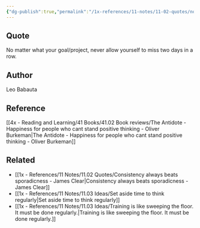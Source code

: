 ```yaml
---
{"dg-publish":true,"permalink":"/1x-references/11-notes/11-02-quotes/no-matter-what-your-goal-or-project-never-allow-yourself-to-miss-two-days-in-a-row-leo-babauta/","title":"No matter what your goal or project, never allow yourself to miss two days in a row - Leo Babauta","created":"2023-12-01T12:20:25.000+03:00","updated":"2024-02-14T20:18:40.412+03:00"}
---
```



## Quote
No matter what your goal/project, never allow yourself to miss two days in a row.

## Author
Leo Babauta

## Reference
[[4x - Reading and Learning/41 Books/41.02 Book reviews/The Antidote - Happiness for people who cant stand positive thinking - Oliver Burkeman\|The Antidote - Happiness for people who cant stand positive thinking - Oliver Burkeman]]

## Related
- [[1x - References/11 Notes/11.02 Quotes/Consistency always beats sporadicness - James Clear\|Consistency always beats sporadicness - James Clear]]
- [[1x - References/11 Notes/11.03 Ideas/Set aside time to think regularly\|Set aside time to think regularly]]
- [[1x - References/11 Notes/11.03 Ideas/Training is like sweeping the floor. It must be done regularly.\|Training is like sweeping the floor. It must be done regularly.]]